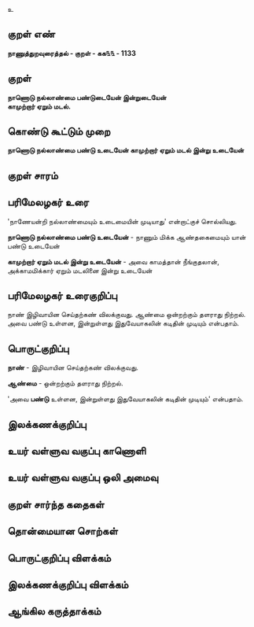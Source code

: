 உ

## குறள் எண் 

**நாணுத்துறவுரைத்தல் - குறள் - கக௩௩ - 1133**

## குறள் 

**நாணொடு நல்லாண்மை பண்டுடையேன் இன்றுடையேன்  
காமுற்றார் ஏறும் மடல்.**

## கொண்டு கூட்டும் முறை

**நாணொடு நல்லாண்மை பண்டு உடையேன் காமுற்றார் ஏறும் மடல் இன்று உடையேன்**

## குறள் சாரம் 


## பரிமேலழகர் உரை

'நாணேயன்றி நல்லாண்மையும் உடைமையின் முடியாது' என்றாட்குச் சொல்லியது. 

**நாணொடு நல்லாண்மை பண்டு உடையேன்** - நாணும் மிக்க ஆண்தகைமையும் யான் பண்டு உடையேன் 

**காமுற்றார் ஏறும் மடல் இன்று உடையேன்** - அவை காமத்தான் நீங்குதலான், அக்காமமிக்கார் ஏறும் மடலினை இன்று உடையேன்

## பரிமேலழகர் உரைகுறிப்பு   

நாண் இழிவாயின செய்தற்கண் விலக்குவது. ஆண்மை ஒன்றற்கும் தளராது நிற்றல். அவை பண்டு உள்ளன, இன்றுள்ளது இதுவேயாகலின் கடிதின் முடியும் என்பதாம்.

## பொருட்குறிப்பு 

**நாண்** - இழிவாயின செய்தற்கண் விலக்குவது. 

**ஆண்மை** - ஒன்றற்கும் தளராது நிற்றல். 

'அவை **பண்டு** உள்ளன, இன்றுள்ளது இதுவேயாகலின் கடிதின் முடியும்' என்பதாம்.

## இலக்கணக்குறிப்பு  


## உயர் வள்ளுவ வகுப்பு காணொளி


## உயர் வள்ளுவ வகுப்பு ஒலி அமைவு 

 
## குறள் சார்ந்த கதைகள் 


## தொன்மையான சொற்கள்


## பொருட்குறிப்பு விளக்கம்


## இலக்கணக்குறிப்பு விளக்கம்


## ஆங்கில கருத்தாக்கம் 


